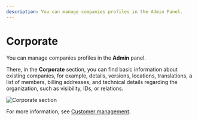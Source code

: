 ```yaml
---
description: You can manage companies profiles in the Admin Panel.
---
```


# Corporate

You can manage companies profiles in the **Admin** panel.

There, in the **Corporate** section, you can find basic information about existing companies, for example, details, versions, locations, translations, a list of members, billing addresses, and technical details regarding the organization, such as visibility, IDs, or relations.

![Corporate section](admin_panel_corporate.png "Corporate section")

For more information, see [Customer management](https://doc.ibexa.co/projects/userguide/en/latest/customer_management/manage_customers/).
